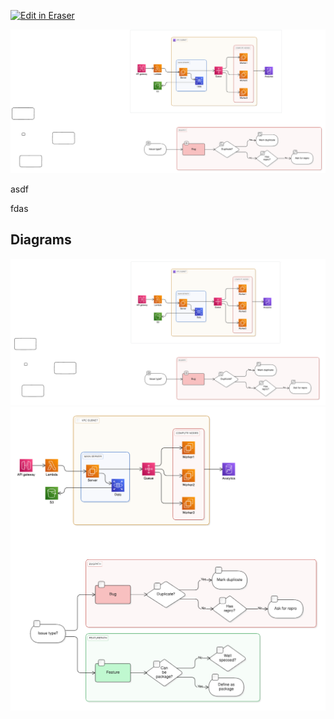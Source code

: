<p><a target="_blank" href="https://app.eraser.io/workspace/RCs7lVHwLWYu8n55sgH3" id="edit-in-eraser-github-link"><img alt="Edit in Eraser" src="https://firebasestorage.googleapis.com/v0/b/second-petal-295822.appspot.com/o/images%2Fgithub%2FOpen%20in%20Eraser.svg?alt=media&amp;token=968381c8-a7e7-472a-8ed6-4a6626da5501"></a></p>

![Figure 1](/.eraser/RCs7lVHwLWYu8n55sgH3___reS6fUv66LcKWYn8yV2OvCPvwSm2___---figure---g3b0alPeXOoLU5xNzda5U---figure---nZ_8LczvBEx-k39e6TkGpw.png "Figure 1")

asdf

fdas


<!-- eraser-additional-content -->
## Diagrams
<!-- eraser-additional-files -->
<a href="/new-test-file-flowchart-1.eraserdiagram" data-element-id="-Qa9gR1-QQgC3Py_uL2u1"><img src="/.eraser/RCs7lVHwLWYu8n55sgH3___reS6fUv66LcKWYn8yV2OvCPvwSm2___---diagram----0ce236a3876f0ff395051ec111da9f65.png" alt="" data-element-id="-Qa9gR1-QQgC3Py_uL2u1" /></a>
<a href="/new-test-file-cloud-architecture-2.eraserdiagram" data-element-id="2u7xP5FbEhgt8eQ3Dwha2"><img src="/.eraser/RCs7lVHwLWYu8n55sgH3___reS6fUv66LcKWYn8yV2OvCPvwSm2___---diagram----4f379bb1c1ff19253f2fca45bf875216.png" alt="" data-element-id="2u7xP5FbEhgt8eQ3Dwha2" /></a>
<!-- end-eraser-additional-files -->
<!-- end-eraser-additional-content -->
<!--- Eraser file: https://app.eraser.io/workspace/RCs7lVHwLWYu8n55sgH3 --->